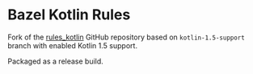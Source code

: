 # Bazel Kotlin Rules

Fork of the [rules_kotlin](https://github.com/Bencodes/rules_kotlin/tree/kotlin-1.5-support)
GitHub repository based on `kotlin-1.5-support` branch with enabled Kotlin 1.5 support.


Packaged as a release build.